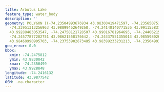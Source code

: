 ```yaml
---
title: Arbutus Lake
feature_type: water_body
description: ''
geometry: POLYGON ((-74.23504993676934 43.98300419471597, -74.23565075158822 43.98522748117776,
  -74.23951313256963 43.98899452649268, -74.24140140771536 43.99115583799843, -74.24595043420382
  43.99288483053547, -74.24758121728507 43.99016781964695, -74.24406215905809 43.98880926755861,
  -74.24577877282751 43.98621558176642, -74.24337551355013 43.98559802082604, -74.24337551355013
  43.98460990995703, -74.23753902673485 43.98399233231213, -74.23504993676934 43.98300419471597))
geo_error: 0.0
bbox:
  xmin: -74.2475812
  ymin: 43.9830042
  xmax: -74.2350499
  ymax: 43.9928848
longitude: -74.2416132
latitude: 43.9877542
OSM: .na.character
---
```

